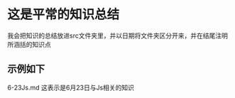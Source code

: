 # 这是平常的知识总结
  我会把知识的总结放进src文件夹里，并以日期将文件夹区分开来，并在结尾注明
  所涵括的知识点
## 示例如下
  6-23Js.md 这表示是6月23日与Js相关的知识
